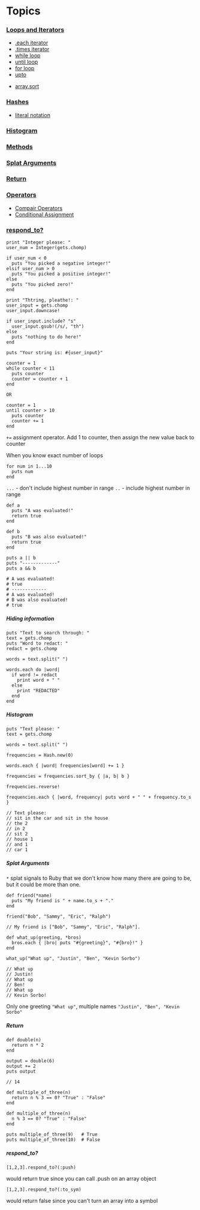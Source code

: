 # Topics

### [Loops and Iterators](Ruby/loops_iterators.md#loops_iterators)
  * [.each iterator](Ruby/loops_iterators.md#each_iterator)
  * [.times iterator](Ruby/loops_iterators.md#times_iterator)
  * [while loop](Ruby/loops_iterators.md#while_loop)
  * [until loop](Ruby/loops_iterators.md#until_loop)
  * [for loop](Ruby/loops_iterators.md#for_loop)
  * [upto](Ruby/loops_iterators.md#upto)

  - [array.sort](Ruby/arrays.md#array.sort)

### [Hashes](Ruby/hashes.md#hashes)
  - [literal notation](#literal_notation)

### [Histogram](#histogram)
### [Methods](Ruby/methods.md#methods)
### [Splat Arguments](#splat_arguments)
### [Return](#return)
### [Operators](Ruby/operators.md#operators)
  - [Compair Operators](Ruby/operators.md#compair_operators)
  - [Conditional Assignment](Ruby/operators.md#conditional_assignment)

### [respond_to?](#respond_to?)

```
print "Integer please: "
user_num = Integer(gets.chomp)

if user_num < 0
  puts "You picked a negative integer!"
elsif user_num > 0
  puts "You picked a positive integer!"
else
  puts "You picked zero!"
end
```
```
print "Thtring, pleathe!: "
user_input = gets.chomp
user_input.downcase!

if user_input.include? "s"
  user_input.gsub!(/s/, "th")
else
  puts "nothing to do here!"
end

puts "Your string is: #{user_input}"
```
```
counter = 1
while counter < 11
  puts counter
  counter = counter + 1
end

OR

counter = 1
until counter > 10
  puts counter
  counter += 1
end
```
`+=` assignment operator. Add 1 to counter, then assign the new value back to counter

When you know exact number of loops
```
for num in 1...10
  puts num
end
```
`...` - don't include highest number in range
`..` - include highest number in range

```
def a
  puts "A was evaluated!"
  return true
end

def b
  puts "B was also evaluated!"
  return true
end

puts a || b
puts "-------------"
puts a && b

# A was evaluated!
# true
# -------------
# A was evaluated!
# B was also evaluated!
# true
```


##### Hiding information

```
puts "Text to search through: "
text = gets.chomp
puts "Word to redact: "
redact = gets.chomp

words = text.split(" ")

words.each do |word|
  if word != redact
    print word + " "
  else
    print "REDACTED"
  end
end
```



##### <a name="histogram">Histogram</a>
```
puts "Text please: "
text = gets.chomp

words = text.split(" ")

frequencies = Hash.new(0)

words.each { |word| frequencies[word] += 1 }

frequencies = frequencies.sort_by { |a, b| b }

frequencies.reverse!

frequencies.each { |word, frequency| puts word + " " + frequency.to_s }

// Text please:
// sit in the car and sit in the house
// the 2
// in 2
// sit 2
// house 1
// and 1
// car 1
```



##### <a name="splat_arguments">Splat Arguments</a>

`*` splat signals to Ruby that we don't know how many there are going to be, but it could be more than one.
```
def friend(*name)
  puts "My friend is " + name.to_s + "."
end

friend("Bob", "Sammy", "Eric", "Ralph")

// My friend is ["Bob", "Sammy", "Eric", "Ralph"].

def what_up(greeting, *bros)
  bros.each { |bro| puts "#{greeting}", "#{bro}!" }
end

what_up("What up", "Justin", "Ben", "Kevin Sorbo")

// What up
// Justin!
// What up
// Ben!
// What up
// Kevin Sorbo!
```
Only one greeting `"What up"`, multiple names `"Justin", "Ben", "Kevin Sorbo"`


##### <a name="return">Return</a>

```
def double(n)
  return n * 2
end

output = double(6)
output += 2
puts output

// 14
```
```
def multiple_of_three(n)
  return n % 3 == 0? "True" : "False"
end

def multiple_of_three(n)
  n % 3 == 0? "True" : "False"
end

puts multiple_of_three(9)   # True
puts multiple_of_three(10)  # False
```

##### <a name="respond_to?">respond_to?</a>

```
[1,2,3].respond_to?(:push)
```
would return true since you can call .push on an array object

```
[1,2,3].respond_to?(:to_sym)
```
would return false since you can't turn an array into a symbol
